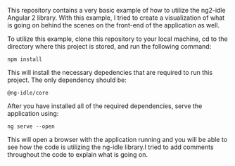 This repository contains a very basic example of how to utilize the ng2-idle Angular 2 library. With this example, I tried to create a visualization of what is going on behind the scenes on the front-end of the application as well.

To utilize this example, clone this repository to your local machine, cd to the directory where this project is stored, and run the following command:

`npm install`

This will install the necessary depedencies that are required to run this project. The only dependency should be:

`@ng-idle/core`

After you have installed all of the required dependencies, serve the application using:

`ng serve --open`

This will open a browser with the application running and you will be able to see how the code is utilizing the ng-idle library.I tried to add comments throughout the code to explain what is going on.
